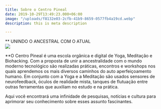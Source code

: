 ```yaml
---
title: Sobre o Centro Pineal
date: 2019-10-29T13:49:23.000+06:00
image: "/uploads/f8132e03-2cfb-41b9-8659-0577fb4a19cd.webp"
description: this is meta description

---
```

\**               UNINDO O ANCESTRAL COM O ATUAL  
![](/uploads/untitled_artwork.png)

\**O Centro Pineal é uma escola orgânica e digital de Yoga, Meditação e Biohacking.  Com a proposta de unir a ancestralidade com o mundo moderno tecnológico são realizadas práticas, encontros e workshops nos quais aprendemos os mais diversos caminhos do auto aperfeiçoamento humano. Em conjunto com a Yoga e a Meditação são usados sensores de neurofeedback, óculos de realidade mista, tanques de flutuação entre outras ferramentas que auxiliam no estudo e na prática.

Aqui você encontrará uma infinidade de pesquisas, notícias e cultura para aprimorar seu conhecimento sobre esses assunto fascinantes.